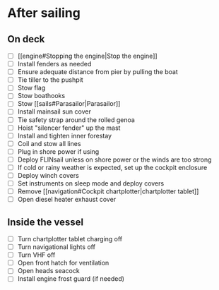 # After sailing

## On deck

- [ ] [[engine#Stopping the engine|Stop the engine]]
- [ ] Install fenders as needed
- [ ] Ensure adequate distance from pier by pulling the boat
- [ ] Tie tiller to the pushpit
- [ ] Stow flag
- [ ] Stow boathooks
- [ ] Stow [[sails#Parasailor|Parasailor]]
- [ ] Install mainsail sun cover
- [ ] Tie safety strap around the rolled genoa
- [ ] Hoist "silencer fender" up the mast
- [ ] Install and tighten inner forestay
- [ ] Coil and stow all lines
- [ ] Plug in shore power if using
- [ ] Deploy FLINsail unless on shore power or the winds are too strong
- [ ] If cold or rainy weather is expected, set up the cockpit enclosure
- [ ] Deploy winch covers
- [ ] Set instruments on sleep mode and deploy covers
- [ ] Remove [[navigation#Cockpit chartplotter|chartplotter tablet]]
- [ ] Open diesel heater exhaust cover

## Inside the vessel

- [ ] Turn chartplotter tablet charging off
- [ ] Turn navigational lights off
- [ ] Turn VHF off
- [ ] Open front hatch for ventilation
- [ ] Open heads seacock
- [ ] Install engine frost guard (if needed)